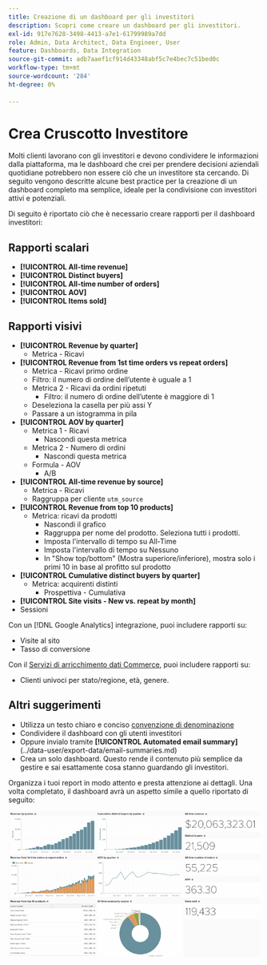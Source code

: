 ```yaml
---
title: Creazione di un dashboard per gli investitori
description: Scopri come creare un dashboard per gli investitori.
exl-id: 917e7628-3498-4413-a7e1-61799989a7dd
role: Admin, Data Architect, Data Engineer, User
feature: Dashboards, Data Integration
source-git-commit: adb7aaef1cf914d43348abf5c7e4bec7c51bed0c
workflow-type: tm+mt
source-wordcount: '284'
ht-degree: 0%

---
```


# Crea Cruscotto Investitore

Molti clienti lavorano con gli investitori e devono condividere le informazioni dalla piattaforma, ma le dashboard che crei per prendere decisioni aziendali quotidiane potrebbero non essere ciò che un investitore sta cercando. Di seguito vengono descritte alcune best practice per la creazione di un dashboard completo ma semplice, ideale per la condivisione con investitori attivi e potenziali.

Di seguito è riportato ciò che è necessario creare rapporti per il dashboard investitori:

## Rapporti scalari

* **[!UICONTROL All-time revenue]**
* **[!UICONTROL Distinct buyers]**
* **[!UICONTROL All-time number of orders]**
* **[!UICONTROL AOV]**
* **[!UICONTROL Items sold]**

## Rapporti visivi

* **[!UICONTROL Revenue by quarter]**
   * Metrica - Ricavi
* **[!UICONTROL Revenue from 1st time orders vs repeat orders]**
   * Metrica - Ricavi primo ordine
   * Filtro: il numero di ordine dell’utente è uguale a 1
   * Metrica 2 - Ricavi da ordini ripetuti
      * Filtro: il numero di ordine dell’utente è maggiore di 1
   * Deseleziona la casella per più assi Y
   * Passare a un istogramma in pila
* **[!UICONTROL AOV by quarter]**
   * Metrica 1 - Ricavi
      * Nascondi questa metrica
   * Metrica 2 - Numero di ordini
      * Nascondi questa metrica
   * Formula - AOV
      * A/B
* **[!UICONTROL All-time revenue by source]**
   * Metrica - Ricavi
   * Raggruppa per cliente `utm_source`
* **[!UICONTROL Revenue from top 10 products]**
   * Metrica: ricavi da prodotti
      * Nascondi il grafico
      * Raggruppa per nome del prodotto. Seleziona tutti i prodotti.
      * Imposta l&#39;intervallo di tempo su All-Time
      * Imposta l&#39;intervallo di tempo su Nessuno
      * In &quot;Show top/bottom&quot; (Mostra superiore/inferiore), mostra solo i primi 10 in base al profitto sul prodotto
* **[!UICONTROL Cumulative distinct buyers by quarter]**
   * Metrica: acquirenti distinti
      * Prospettiva - Cumulativa
* **[!UICONTROL Site visits - New vs. repeat by month]**
* Sessioni

Con un [!DNL Google Analytics] integrazione, puoi includere rapporti su:

* Visite al sito
* Tasso di conversione

Con il [Servizi di arricchimento dati Commerce](https://business.adobe.com/products/magento/magento-commerce.html), puoi includere rapporti su:

* Clienti univoci per stato/regione, età, genere.

## Altri suggerimenti

* Utilizza un testo chiaro e conciso [convenzione di denominazione](../best-practices/naming-elements.md)
* Condividere il dashboard con gli utenti investitori
* Oppure invialo tramite **[!UICONTROL Automated email summary]**(../data-user/export-data/email-summaries.md)
* Crea un solo dashboard. Questo rende il contenuto più semplice da gestire e sai esattamente cosa stanno guardando gli investitori.

Organizza i tuoi report in modo attento e presta attenzione ai dettagli. Una volta completato, il dashboard avrà un aspetto simile a quello riportato di seguito:

![](../../mbi/assets/investor-dboard-example.png)
